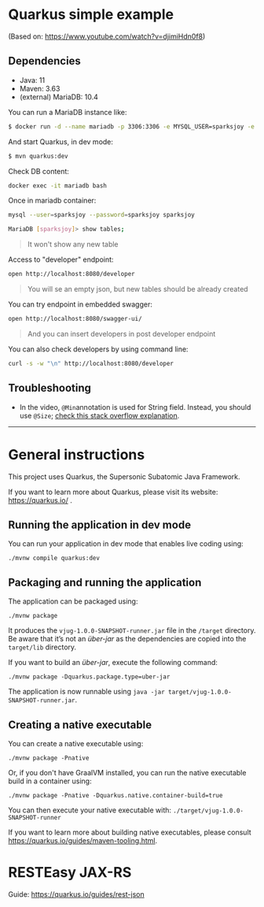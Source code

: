 # Quarkus simple example
(Based on: https://www.youtube.com/watch?v=djimiHdn0f8)

## Dependencies
* Java: 11
* Maven: 3.63
* (external) MariaDB: 10.4

You can run a MariaDB instance like:
```bash
$ docker run -d --name mariadb -p 3306:3306 -e MYSQL_USER=sparksjoy -e MYSQL_PASSWORD=sparksjoy -e MYSQL_ROOT_PASSWORD=sparksjoy -e MYSQL_DATABASE=sparksjoy mariadb:10.4
```

And start Quarkus, in dev mode:
```bash
$ mvn quarkus:dev
```

Check DB content:
```bash
docker exec -it mariadb bash
```
Once in mariadb container:
```bash
mysql --user=sparksjoy --password=sparksjoy sparksjoy

MariaDB [sparksjoy]> show tables;
```
> It won't show any new table

Access to "developer" endpoint:
```bash
open http://localhost:8080/developer
```
> You will se an empty json, but new tables should be already created


You can try endpoint in embedded swagger:
```bash
open http://localhost:8080/swagger-ui/
```
> And you can insert developers in post developer endpoint

You can also check developers by using command line:
```bash
curl -s -w "\n" http://localhost:8080/developer
```

## Troubleshooting
* In the video, ```@Min```annotation is used for String field. Instead, you should use ```@Size```; [check this stack overflow explanation](https://stackoverflow.com/questions/46766162/javax-bean-validation-max-and-min-is-not-working).


---

# General instructions
This project uses Quarkus, the Supersonic Subatomic Java Framework.

If you want to learn more about Quarkus, please visit its website: https://quarkus.io/ .

## Running the application in dev mode

You can run your application in dev mode that enables live coding using:
```shell script
./mvnw compile quarkus:dev
```

## Packaging and running the application

The application can be packaged using:
```shell script
./mvnw package
```
It produces the `vjug-1.0.0-SNAPSHOT-runner.jar` file in the `/target` directory.
Be aware that it’s not an _über-jar_ as the dependencies are copied into the `target/lib` directory.

If you want to build an _über-jar_, execute the following command:
```shell script
./mvnw package -Dquarkus.package.type=uber-jar
```

The application is now runnable using `java -jar target/vjug-1.0.0-SNAPSHOT-runner.jar`.

## Creating a native executable

You can create a native executable using: 
```shell script
./mvnw package -Pnative
```

Or, if you don't have GraalVM installed, you can run the native executable build in a container using: 
```shell script
./mvnw package -Pnative -Dquarkus.native.container-build=true
```

You can then execute your native executable with: `./target/vjug-1.0.0-SNAPSHOT-runner`

If you want to learn more about building native executables, please consult https://quarkus.io/guides/maven-tooling.html.

# RESTEasy JAX-RS

Guide: https://quarkus.io/guides/rest-json


